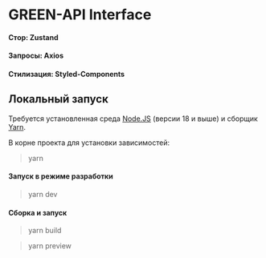 # GREEN-API Interface

#### Стор: Zustand
#### Запросы: Axios
#### Стилизация: Styled-Components

## Локальный запуск

Требуется установленная среда [Node.JS](https://nodejs.org/en/download) (версии 18 и выше)  и сборщик [Yarn](https://classic.yarnpkg.com/lang/en/docs/install/#windows-stable). 

В корне проекта для установки зависимостей:
> yarn

#### Запуск в режиме разработки
> yarn dev

#### Сборка и запуск
> yarn build

> yarn preview
